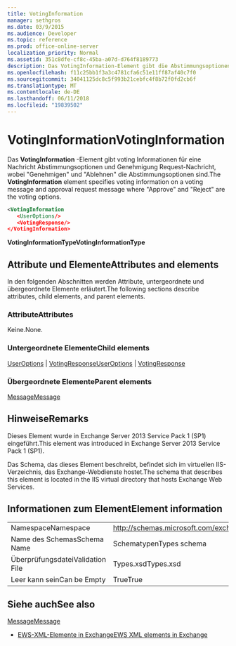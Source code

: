 ```yaml
---
title: VotingInformation
manager: sethgros
ms.date: 03/9/2015
ms.audience: Developer
ms.topic: reference
ms.prod: office-online-server
localization_priority: Normal
ms.assetid: 351c8dfe-cf8c-45ba-a07d-d764f8189773
description: Das VotingInformation-Element gibt die Abstimmungsoptionen voting Informationen für eine Nachricht Abstimmungsoptionen und Genehmigung Anforderung Nachricht WhereApproveandRejectare.
ms.openlocfilehash: f11c25bb1f3a3c4781cfa6c51e11ff87af40c7f0
ms.sourcegitcommit: 34041125dc8c5f993b21cebfc4f8b72f0fd2cb6f
ms.translationtype: MT
ms.contentlocale: de-DE
ms.lasthandoff: 06/11/2018
ms.locfileid: "19839502"
---
```

# <a name="votinginformation"></a><span data-ttu-id="9551d-103">VotingInformation</span><span class="sxs-lookup"><span data-stu-id="9551d-103">VotingInformation</span></span>

<span data-ttu-id="9551d-104">Das **VotingInformation** -Element gibt voting Informationen für eine Nachricht Abstimmungsoptionen und Genehmigung Request-Nachricht, wobei "Genehmigen" und "Ablehnen" die Abstimmungsoptionen sind.</span><span class="sxs-lookup"><span data-stu-id="9551d-104">The **VotingInformation** element specifies voting information on a voting message and approval request message where "Approve" and "Reject" are the voting options.</span></span> 
  
```XML
<VotingInformation
   <UserOptions/>
   <VotingResponse/>
</VotingInformation>
```

 <span data-ttu-id="9551d-105">**VotingInformationType**</span><span class="sxs-lookup"><span data-stu-id="9551d-105">**VotingInformationType**</span></span>
## <a name="attributes-and-elements"></a><span data-ttu-id="9551d-106">Attribute und Elemente</span><span class="sxs-lookup"><span data-stu-id="9551d-106">Attributes and elements</span></span>

<span data-ttu-id="9551d-107">In den folgenden Abschnitten werden Attribute, untergeordnete und übergeordnete Elemente erläutert.</span><span class="sxs-lookup"><span data-stu-id="9551d-107">The following sections describe attributes, child elements, and parent elements.</span></span>
  
### <a name="attributes"></a><span data-ttu-id="9551d-108">Attribute</span><span class="sxs-lookup"><span data-stu-id="9551d-108">Attributes</span></span>

<span data-ttu-id="9551d-109">Keine.</span><span class="sxs-lookup"><span data-stu-id="9551d-109">None.</span></span>
  
### <a name="child-elements"></a><span data-ttu-id="9551d-110">Untergeordnete Elemente</span><span class="sxs-lookup"><span data-stu-id="9551d-110">Child elements</span></span>

<span data-ttu-id="9551d-111">[UserOptions](useroptions.md) | [VotingResponse](votingresponse.md)</span><span class="sxs-lookup"><span data-stu-id="9551d-111">[UserOptions](useroptions.md) | [VotingResponse](votingresponse.md)</span></span>
  
### <a name="parent-elements"></a><span data-ttu-id="9551d-112">Übergeordnete Elemente</span><span class="sxs-lookup"><span data-stu-id="9551d-112">Parent elements</span></span>

[<span data-ttu-id="9551d-113">Message</span><span class="sxs-lookup"><span data-stu-id="9551d-113">Message</span></span>](message-ex15websvcsotherref.md)
  
## <a name="remarks"></a><span data-ttu-id="9551d-114">Hinweise</span><span class="sxs-lookup"><span data-stu-id="9551d-114">Remarks</span></span>

<span data-ttu-id="9551d-115">Dieses Element wurde in Exchange Server 2013 Service Pack 1 (SP1) eingeführt.</span><span class="sxs-lookup"><span data-stu-id="9551d-115">This element was introduced in Exchange Server 2013 Service Pack 1 (SP1).</span></span>
  
<span data-ttu-id="9551d-116">Das Schema, das dieses Element beschreibt, befindet sich im virtuellen IIS-Verzeichnis, das Exchange-Webdienste hostet.</span><span class="sxs-lookup"><span data-stu-id="9551d-116">The schema that describes this element is located in the IIS virtual directory that hosts Exchange Web Services.</span></span>
  
## <a name="element-information"></a><span data-ttu-id="9551d-117">Informationen zum Element</span><span class="sxs-lookup"><span data-stu-id="9551d-117">Element information</span></span>

|||
|:-----|:-----|
|<span data-ttu-id="9551d-118">Namespace</span><span class="sxs-lookup"><span data-stu-id="9551d-118">Namespace</span></span>  <br/> |http://schemas.microsoft.com/exchange/services/2006/types  <br/> |
|<span data-ttu-id="9551d-119">Name des Schemas</span><span class="sxs-lookup"><span data-stu-id="9551d-119">Schema Name</span></span>  <br/> |<span data-ttu-id="9551d-120">Schematypen</span><span class="sxs-lookup"><span data-stu-id="9551d-120">Types schema</span></span>  <br/> |
|<span data-ttu-id="9551d-121">Überprüfungsdatei</span><span class="sxs-lookup"><span data-stu-id="9551d-121">Validation File</span></span>  <br/> |<span data-ttu-id="9551d-122">Types.xsd</span><span class="sxs-lookup"><span data-stu-id="9551d-122">Types.xsd</span></span>  <br/> |
|<span data-ttu-id="9551d-123">Leer kann sein</span><span class="sxs-lookup"><span data-stu-id="9551d-123">Can be Empty</span></span>  <br/> |<span data-ttu-id="9551d-124">True</span><span class="sxs-lookup"><span data-stu-id="9551d-124">True</span></span>  <br/> |
   
## <a name="see-also"></a><span data-ttu-id="9551d-125">Siehe auch</span><span class="sxs-lookup"><span data-stu-id="9551d-125">See also</span></span>



[<span data-ttu-id="9551d-126">Message</span><span class="sxs-lookup"><span data-stu-id="9551d-126">Message</span></span>](message-ex15websvcsotherref.md)


- [<span data-ttu-id="9551d-127">EWS-XML-Elemente in Exchange</span><span class="sxs-lookup"><span data-stu-id="9551d-127">EWS XML elements in Exchange</span></span>](ews-xml-elements-in-exchange.md)

